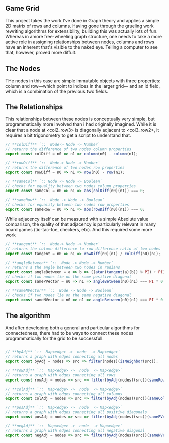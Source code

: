 ## Game Grid  

This project takes the work I've done in Graph theory and applies a simple 2D matrix of rows and columns. Having gone through the grueling work rewriting algorithms for extensibility, building this was actually lots of fun. Whereas in amore free-wheeling graph structure, one needs to take a more active role in assigning relationships between nodes, columns and rows have an inherent that's visible to the naked eye. Telling a computer to see that, however, proved more diffult.

## The Nodes 
THe nodes in this case are simple immutable objects with three properties: column and row—which point to indices in the larger grid— and an id field, which is a combination of the previous two fields.

## The Relationships
This relationships between these nodes is conceptually very simple, but programmatically more involved than i had originally imagined. While it is clear that a node at <col2_row3> is diagonally adjacent to <col3_row2>, it requires a bit trigonometry to get a script to  understand that.

~~~js
// **colDiff** `::  Node-> Node -> Number`
// returns the difference of two nodes column properties
export const colDiff = n0 => n1 => column(n0) - column(n1);

// **rowDiff** `::  Node-> Node -> Number`
// returns the difference of two nodes row properties
export const rowDiff = n0 => n1 => row(n0) - row(n1);

// **sameCol** `:: Node -> Node -> Boolean`
// checks for equality between two nodes column properties
export const sameCol = n0 => n1 => abs(colDiff(n0)(n1)) === 0;

// **sameRow** `::  Node -> Node -> Boolean`
// checks for equality between two nodes row properties
export const sameRow = n0 => n1 => abs(rowDiff(n0)(n1)) === 0;

~~~ 

While adjacency itself can be measured with a simple Absolute value comparison, the quality of that adjacency is particularly relevant in many board games (tic-tac-toe, checkers, etc). And this required some more work

~~~js
// **tangent** `::  Node-> Node -> Number`
// returns the column difference to row difference ratio of two nodes
export const tangent = n0 => n1 => rowDiff(n0)(n1) / colDiff(n0)(n1);

// **angleBetween** `::  Node -> Node -> Number`
// returns a the angle between two nodes in radians
export const angleBetween = a => b => ((atan(tangent(a)(b)) % PI) + PI) % PI;
// checks if two nodes lie on the same positive diagonal
export const samePVector = n0 => n1 => angleBetween(n0)(n1) === PI * 0.25;

// **sameNVector** `::  Node -> Node -> Boolean`
// checks if two nodes lie on the same negative diagonal
export const sameNVector = n0 => n1 => angleBetween(n0)(n1) === PI * 0.75;

~~~

## The algorithm
And after developing both a general and particular algorithms for connectedness, there had to be ways to connect these nodes programmatically for the grid to be successfull.

~~~js

// **byAdj** `::  Map<edge> ->  node  -> Map<edge>`
// returns a graph with edges connecting all nodes
export const byAdj = nodes => src => filter(nodes)(isNeighbor(src));

// **rowAdj** `::  Map<edge> ->  node  -> Map<edge>`
// returns a graph with edges connecting all rows
export const rowAdj = nodes => src => filter(byAdj(nodes)(src))(sameRow(src));

// **colAdj** `::  Map<edge> ->  node  -> Map<edge>`
// returns a graph with edges connecting all columns
export const colAdj = nodes => src => filter(byAdj(nodes)(src))(sameCol(src));

// **posAdj** `::  Map<edge> ->  node  -> Map<edge>`
// returns a graph with edges connecting all positive diagonals
export const posAdj = nodes => src => filter(byAdj(nodes)(src))(samePVector(src));

// **negAdj** `::  Map<edge> ->  node  -> Map<edge>`
// returns a graph with edges connecting all negative diagonal
export const negAdj = nodes => src => filter(byAdj(nodes)(src))(sameNVector(src));


~~~
